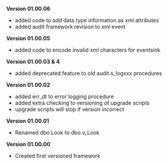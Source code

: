 **Version 01.00.06**

* added code to add data type information as xml attributes
* added audit framework revision to xml event

**Version 01.00.05**

* added code to encode invalid xml characters for eventsink
 
**Version 01.00.03 & 4**

* added deprecated feature to old audit.s_logxxx procedures
 
**Version 01.00.02** 

* added err_dt to error logging procedure
* added extra checking to versioning of upgrade scripts
* upgrade scripts will stop if version incorrect

**Version 01.00.01** 

* Renamed dbo.Look to dbo.v_Look

**Version 01.00.00**

* Created first versioned framework
